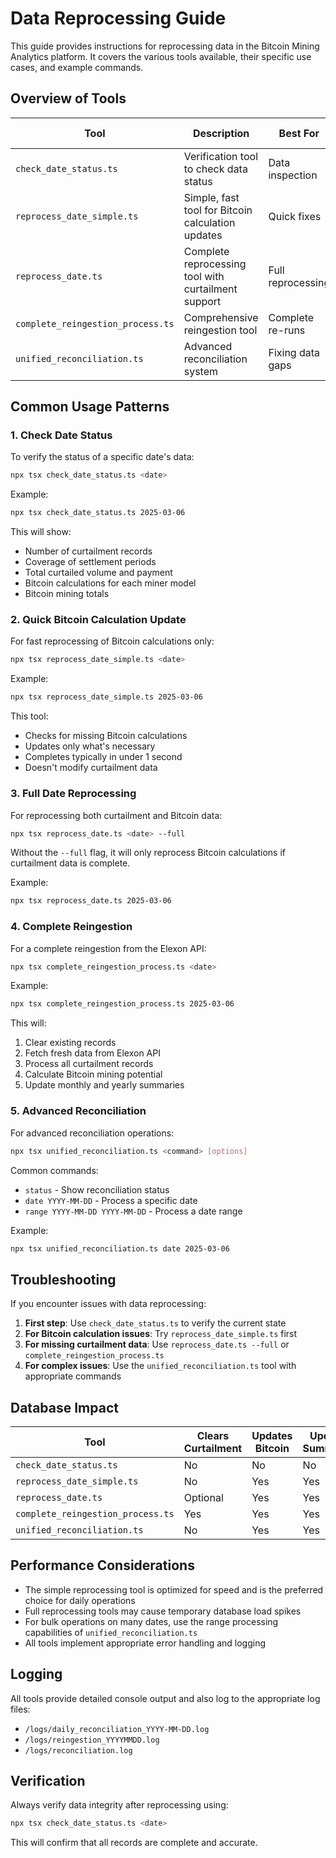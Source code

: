 # Data Reprocessing Guide

This guide provides instructions for reprocessing data in the Bitcoin Mining Analytics platform. It covers the various tools available, their specific use cases, and example commands.

## Overview of Tools

| Tool | Description | Best For | Time to Complete |
|------|-------------|----------|------------------|
| `check_date_status.ts` | Verification tool to check data status | Data inspection | < 1 second |
| `reprocess_date_simple.ts` | Simple, fast tool for Bitcoin calculation updates | Quick fixes | < 1 second |
| `reprocess_date.ts` | Complete reprocessing tool with curtailment support | Full reprocessing | 5-10 seconds |
| `complete_reingestion_process.ts` | Comprehensive reingestion tool | Complete re-runs | 30-60 seconds |
| `unified_reconciliation.ts` | Advanced reconciliation system | Fixing data gaps | Variable |

## Common Usage Patterns

### 1. Check Date Status

To verify the status of a specific date's data:

```bash
npx tsx check_date_status.ts <date>
```

Example:
```bash
npx tsx check_date_status.ts 2025-03-06
```

This will show:
- Number of curtailment records
- Coverage of settlement periods
- Total curtailed volume and payment
- Bitcoin calculations for each miner model
- Bitcoin mining totals

### 2. Quick Bitcoin Calculation Update

For fast reprocessing of Bitcoin calculations only:

```bash
npx tsx reprocess_date_simple.ts <date>
```

Example:
```bash
npx tsx reprocess_date_simple.ts 2025-03-06
```

This tool:
- Checks for missing Bitcoin calculations
- Updates only what's necessary
- Completes typically in under 1 second
- Doesn't modify curtailment data

### 3. Full Date Reprocessing

For reprocessing both curtailment and Bitcoin data:

```bash
npx tsx reprocess_date.ts <date> --full
```

Without the `--full` flag, it will only reprocess Bitcoin calculations if curtailment data is complete.

Example:
```bash
npx tsx reprocess_date.ts 2025-03-06
```

### 4. Complete Reingestion

For a complete reingestion from the Elexon API:

```bash
npx tsx complete_reingestion_process.ts <date>
```

Example:
```bash
npx tsx complete_reingestion_process.ts 2025-03-06
```

This will:
1. Clear existing records
2. Fetch fresh data from Elexon API
3. Process all curtailment records
4. Calculate Bitcoin mining potential
5. Update monthly and yearly summaries

### 5. Advanced Reconciliation

For advanced reconciliation operations:

```bash
npx tsx unified_reconciliation.ts <command> [options]
```

Common commands:
- `status` - Show reconciliation status
- `date YYYY-MM-DD` - Process a specific date
- `range YYYY-MM-DD YYYY-MM-DD` - Process a date range

Example:
```bash
npx tsx unified_reconciliation.ts date 2025-03-06
```

## Troubleshooting

If you encounter issues with data reprocessing:

1. **First step**: Use `check_date_status.ts` to verify the current state
2. **For Bitcoin calculation issues**: Try `reprocess_date_simple.ts` first
3. **For missing curtailment data**: Use `reprocess_date.ts --full` or `complete_reingestion_process.ts`
4. **For complex issues**: Use the `unified_reconciliation.ts` tool with appropriate commands

## Database Impact

| Tool | Clears Curtailment | Updates Bitcoin | Updates Summaries |
|------|-------------------|-----------------|-------------------|
| `check_date_status.ts` | No | No | No |
| `reprocess_date_simple.ts` | No | Yes | Yes |
| `reprocess_date.ts` | Optional | Yes | Yes |
| `complete_reingestion_process.ts` | Yes | Yes | Yes |
| `unified_reconciliation.ts` | No | Yes | Yes |

## Performance Considerations

- The simple reprocessing tool is optimized for speed and is the preferred choice for daily operations
- Full reprocessing tools may cause temporary database load spikes
- For bulk operations on many dates, use the range processing capabilities of `unified_reconciliation.ts`
- All tools implement appropriate error handling and logging

## Logging

All tools provide detailed console output and also log to the appropriate log files:
- `/logs/daily_reconciliation_YYYY-MM-DD.log`
- `/logs/reingestion_YYYYMMDD.log`
- `/logs/reconciliation.log`

## Verification

Always verify data integrity after reprocessing using:

```bash
npx tsx check_date_status.ts <date>
```

This will confirm that all records are complete and accurate.